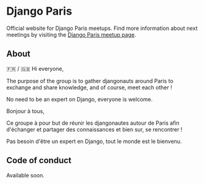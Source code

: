 # Django Paris

Official website for Django Paris meetups.
Find more information about next meetings by visiting the [Django Paris meetup page](https://www.meetup.com/fr-FR/django-meetup-paris/).

## About

🇫🇷 / 🇬🇧
Hi everyone,

The purpose of the group is to gather djangonauts around Paris to exchange and share knowledge, and of course, meet each other !

No need to be an expert on Django, everyone is welcome.


Bonjour à tous,

Ce groupe à pour but de réunir les djangonautes autour de Paris afin d'échanger et partager des connaissances et bien sur, se rencontrer !

Pas besoin d'être un expert en Django, tout le monde est le bienvenu.

## Code of conduct

Available soon.
